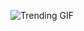 
<!-- GIF_SECTION -->
![Trending GIF](https://media1.giphy.com/media/v1.Y2lkPThiYjIxNzcycHBleW5teW9ibHM5MWJmOWtsaDVjdHU3aXZkMW5vMGlkeG1uajBvdCZlcD12MV9naWZzX3NlYXJjaCZjdD1n/Lny6Rw04nsOOc/giphy.gif)
<!-- END_GIF_SECTION -->
